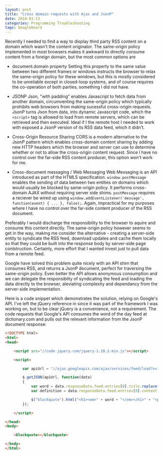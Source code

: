 ```yaml
---
layout: post
title: "Cross domain requests with Ajax and JsonP"
date: 2014-01-13
categories: Programming Troubleshooting
tags: beagleboard
---
```


Recently I needed to find a way to display third party RSS content on a domain which wasn't the content originator. The same-origin policy implemented in most browsers makes it awkward to directly consume content from a foreign domain, but the most common options are

- document.domain property
Setting this property to the same value between two different frames or windows instructs the browser to relax the same-origin policy for these windows, but this is mostly considered to be unreliable except in closed-loop systems, and of course requires the co-operation of both parties, something I did not have.

- JSONP
Json, "with padding" enables Javascript to fetch data from another domain, circumventing the same-origin policy which typically prohibits web browsers from making sucessful cross-origin requests. JsonP turns Json from data, into dynamic Javascript code, which the `<script>` tag is allowed to load from remote servers, which can be retrieved and then executed. Ideal if I the remote host I needed to work with exposed a JsonP version of its RSS data feed, which it didn't.

- Cross-Origin Resource Sharing
CORS is a modern alternative to the JsonP pattern which enables cross-domain content sharing by adding new HTTP headers which the browser and server can use to determine whether or not to allow the cross-origin content request. Since I have no control over the far-side RSS content producer, this option won't work for me.

- Cross-document messaging / Web Messaging
Web Messaging is an API introduced as part of the HTML5 specification. `window.postMessage` enables the sending of data between two entities on domains which would usually be blocked by same-origin policy. It performs cross-domain AJAX without requiring server side shims. `postMessage` requires a reciever be wired up using `window.addEventListener('message', function(event) { ... }, false);`. Again, impractical for my purposes where I have no control over the far-side content producer of the RSS document.

Preferably I would discharge the responsibility to the browser to aquire and consume this content directly. The same-origin policy however seems to get in the way, making me consider the alternative - creating a server-side entity to syndicate the RSS feed, download updates and cache them locally so that they could be built into the response body by server-side page contstruction. Certainly, more effort that I wanted invest just to pull data from a remote feed.

Google have solved this problem quite nicely with an API shim that consumes RSS, and returns a JsonP document, perfect for traversing the same-origin policy. Even better the API allows anonymous consumption and we can delegate the responsiblity of syndicating the feed and loading the data directly to the browser, aleviating complexity and dependancy from the server-side implementation.

Here is a code snippet which demonstrates the solution, relying on Google's API. I've left the jQuery reference in since it was part of the framework I was working on, but to be clear jQuery is a convenience, not a requirement. The code requests that Google's API consumes the word of the day feed at dictionary.com and pulls out the relevant information from the JsonP document response: <span id="wotd"></span>

```html
<!DOCTYPE html>
<html>
<head>

	<script src="//code.jquery.com/jquery-1.10.2.min.js"></script>

	<script>

		var apiUrl = "//ajax.googleapis.com/ajax/services/feed/load?v=1.0&output=json&callback=?&q=http://dictionary.reference.com/wordoftheday/wotd.rss";

		$.getJSON(apiUrl, function(data)
		{
			var word = data.responseData.feed.entries[0].title.replace(": Dictionary.com Word of the Day","");
			var definition = data.responseData.feed.entries[0].content;

			$("blockquote").html("<h1><em>" + word + "</em></h1>" + "<p>" + definition + "</p>");
		});

	</script>

</head>
<body>

	<blockquote></blockquote>

</body>
</html>
```

<script>

	var apiUrl = "//ajax.googleapis.com/ajax/services/feed/load?v=1.0&output=json&callback=?&q=http://dictionary.reference.com/wordoftheday/wotd.rss";

	$.getJSON(apiUrl, function(data)
	{
		var word = data.responseData.feed.entries[0].title.replace(": Dictionary.com Word of the Day","");
		var definition = data.responseData.feed.entries[0].content;

		$("#wotd").html("<strong><em>" + word + "</em></strong> - " + definition);
	});

</script>
